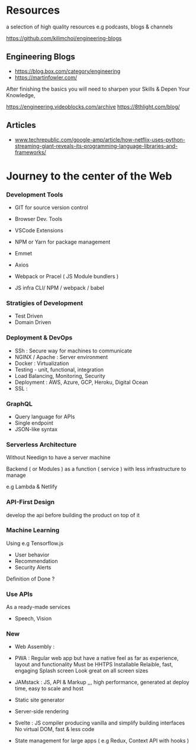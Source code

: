 # Resources
a selection of high quality resources e.g podcasts, blogs &amp; channels


https://github.com/kilimchoi/engineering-blogs

## Engineering Blogs
- https://blog.box.com/category/engineering
- https://martinfowler.com/


After finishing the basics you will need to sharpen your Skills & Depen Your Knowledge,

https://engineering.videoblocks.com/archive
https://8thlight.com/blog/

## Articles 
- www.techrepublic.com/google-amp/article/how-netflix-uses-python-streaming-giant-reveals-its-programming-language-libraries-and-frameworks/



# Journey to the center of the Web

### Development  Tools
- GIT for source version control 
- Browser Dev. Tools
- VSCode Extensions
- NPM or Yarn for package management

- Emmet
- Axios
- Webpack or Pracel ( JS Module bundlers )
- JS infra  CLI/ NPM / webpack / babel

### Stratigies of Development

- Test Driven
- Domain Driven

### Deployment & DevOps
 - SSh : Secure way for machines to communicate
 - NGINX / Apache : Server environment
 - Docker : Virtualization
 - Testing - unit, functional, integration
 - Load Balancing, Monitoring, Security
 - Deployment : AWS, Azure, GCP, Heroku, Digital Ocean
 - SSL : 

### GraphQL

- Query language for APIs 
- Single endpoint
- JSON-like syntax

### Serverless Architecture
Without Needign to have a server machine

Backend ( or Modules ) as a function ( service ) with less infrastructure to manage

 e.g Lambda & Netlify

### API-First Design

develop the api before building the product on top of it

### Machine Learning 
Using e.g Tensorflow.js 

- User behavior
- Recommendation
- Security Alerts

Definition of Done ? 

### Use APIs 
As a ready-made services

- Speech, Vision



### New 
- Web Assembly :

- PWA : Regular web app but have a native feel as far as experience, layout and functionality
 Must be HHTPS
 Installable
 Relaible, fast, engaging
 Splash screen
 Look great on all screen sizes

- JAMstack : JS, API & Markup ,,, high performance, generated at deploy time, easy to scale and host

- Static site generator

- Server-side rendering

- Svelte : JS compiler producing vanilla and simplify building interfaces
No virtual DOM, fast & less code

- State management for large apps ( e.g Redux, Context API with hooks )
